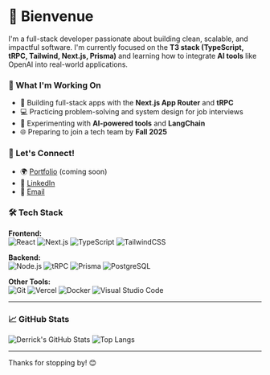# 👋 Bienvenue

I'm a full-stack developer passionate about building clean, scalable, and impactful software. I'm currently focused on the **T3 stack (TypeScript, tRPC, Tailwind, Next.js, Prisma)** and learning how to integrate **AI tools** like OpenAI into real-world applications.

### 🚀 What I'm Working On
- 🎯 Building full-stack apps with the **Next.js App Router** and **tRPC**
- 💻 Practicing problem-solving and system design for job interviews
- 🤖 Experimenting with **AI-powered tools** and **LangChain**
- 🌐 Preparing to join a tech team by **Fall 2025**

### 🌱 Let's Connect!

- 🌍 [Portfolio]() (coming soon)
- 💼 [LinkedIn](https://www.linkedin.com/in/jhaylow/)
- 📧 [Email](ansahderrick25@gmail.com)

### 🛠️ Tech Stack

**Frontend:**  
![React](https://img.shields.io/badge/React-20232A?style=flat&logo=react&logoColor=61DAFB)
![Next.js](https://img.shields.io/badge/Next.js-000?style=flat&logo=nextdotjs)
![TypeScript](https://img.shields.io/badge/TypeScript-007ACC?style=flat&logo=typescript&logoColor=white)
![TailwindCSS](https://img.shields.io/badge/Tailwind_CSS-38B2AC?style=flat&logo=tailwind-css&logoColor=white)

**Backend:**  
![Node.js](https://img.shields.io/badge/Node.js-339933?style=flat&logo=nodedotjs&logoColor=white)
![tRPC](https://img.shields.io/badge/tRPC-2596be?style=flat&logo=data:image/svg+xml;base64,...)
![Prisma](https://img.shields.io/badge/Prisma-2D3748?style=flat&logo=prisma&logoColor=white)
![PostgreSQL](https://img.shields.io/badge/PostgreSQL-336791?style=flat&logo=postgresql&logoColor=white)

**Other Tools:**  
![Git](https://img.shields.io/badge/Git-F05032?style=flat&logo=git&logoColor=white)
![Vercel](https://img.shields.io/badge/Vercel-000000?style=flat&logo=vercel&logoColor=white)
![Docker](https://img.shields.io/badge/Docker-2496ED?style=flat&logo=docker&logoColor=white)
![Visual Studio Code](https://img.shields.io/badge/VS%20Code-007ACC?style=flat&logo=visual-studio-code&logoColor=white)

---

### 📈 GitHub Stats

![Derrick's GitHub Stats](https://github-readme-stats.vercel.app/api?username=ansah25&show_icons=true&theme=radical)
![Top Langs](https://github-readme-stats.vercel.app/api/top-langs/?username=ansah25&layout=compact&theme=radical)

---

Thanks for stopping by! 😊

